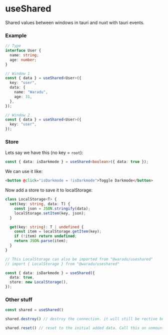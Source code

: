 # useShared

Shared values between windows in tauri and nuxt with tauri events.

### Example

```ts
// Type
interface User {
  name: string;
  age: number;
}

// Window 1
const { data } = useShared<User>({
  key: "user",
  data: {
    name: "Waradu",
    age: 31,
  },
});

// Window 2
const { data } = useShared<User>({
  key: "user",
});
```

### Store

Lets say we have this (no key = `root`):

```ts
const { data: isDarkmode } = useShared<boolean>({ data: true });
```

We can use it like:

```html
<button @click="isDarkmode = !isDarkmode">Toggle Darkmode</button>
```

Now add a store to save it to localStorage:

```ts
class LocalStorage<T> {
  set(key: string, data: T) {
    const json = JSON.stringify(data);
    localStorage.setItem(key, json);
  }

  get(key: string): T | undefined {
    const item = localStorage.getItem(key);
    if (!item) return undefined;
    return JSON.parse(item);
  }
}

// This LocalStorage can also be imported from "@waradu/useshared"
// import { LocalStorage } from "@waradu/useshared"

const { data: isDarkmode } = useShared({
  data: true,
  store: new LocalStorage(),
});
```

### Other stuff

```ts
const shared = useShared()

shared.destroy() // destroy the connection. it will still be rective but only on the current window.

shared.reset() // reset to the initial added data. Call this on unmount if needed.
```
